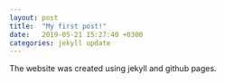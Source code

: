 ```yaml
---
layout: post
title:  "My first post!"
date:   2019-05-21 15:27:40 +0300
categories: jekyll update
---
```

The website was created using jekyll and github pages.
